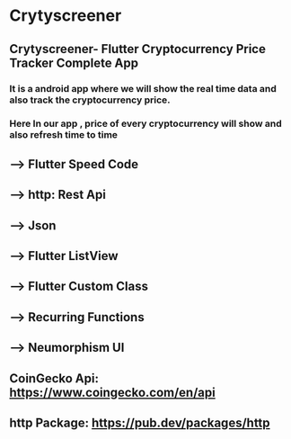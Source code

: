 # Crytyscreener

## Crytyscreener- Flutter Cryptocurrency Price Tracker Complete App
### It is a android app where we will show the real time data and also track the cryptocurrency price.
### Here In our app , price of every cryptocurrency will show and also refresh time to time 

## --> Flutter Speed Code
## --> http: Rest Api
## --> Json
## --> Flutter ListView
## --> Flutter Custom Class
## --> Recurring Functions
## --> Neumorphism UI

## CoinGecko Api: https://www.coingecko.com/en/api
## http Package: https://pub.dev/packages/http

